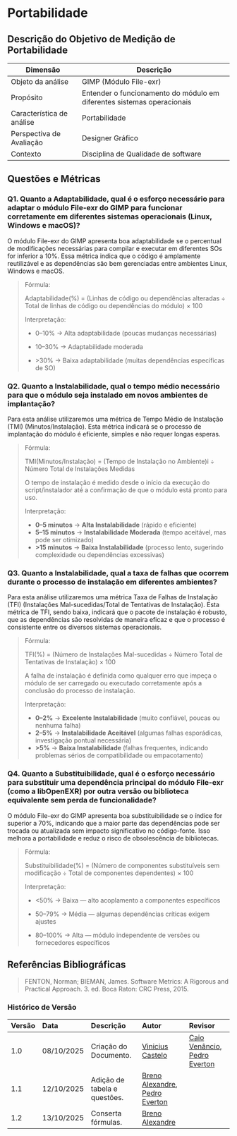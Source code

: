 # Portabilidade

## Descrição do Objetivo de Medição de Portabilidade

|        Dimensão           |                   Descrição                     |
|---------------------------|-------------------------------------------------|
| Objeto da análise         | GIMP (Módulo File-exr) |
| Propósito                 | Entender o funcionamento do módulo em diferentes sistemas operacionais |
| Característica de análise | Portabilidade | 
| Perspectiva de Avaliação  | Designer Gráfico |
| Contexto                  | Disciplina de Qualidade de software |

## Questões e Métricas

### Q1. Quanto a Adaptabilidade, qual é o esforço necessário para adaptar o módulo File-exr do GIMP para funcionar corretamente em diferentes sistemas operacionais (Linux, Windows e macOS)?

O módulo File-exr do GIMP apresenta boa adaptabilidade se o percentual de modificações necessárias para compilar e executar em diferentes SOs for inferior a 10%. Essa métrica indica que o código é amplamente reutilizável e as dependências são bem gerenciadas entre ambientes Linux, Windows e macOS.

> Fórmula:
>
> Adaptabilidade(%) = (Linhas de código ou dependências alteradas ÷ Total de linhas de código ou dependências do módulo) × 100
>
> Interpretação:
>
> - 0–10% → Alta adaptabilidade (poucas mudanças necessárias)
>
> - 10–30% → Adaptabilidade moderada
>
> - \>30% → Baixa adaptabilidade (muitas dependências específicas de SO)

### Q2. Quanto a Instalabilidade, qual o tempo médio necessário para que o módulo seja instalado em novos ambientes de implantação?

Para esta análise utilizaremos uma métrica de Tempo Médio de Instalação (TMI) (Minutos/Instalação).
Esta métrica indicará se o processo de implantação do módulo é eficiente, simples e não requer longas esperas.
> Fórmula:
>
> TMI(Minutos/Instalação) = (Tempo de Instalação no Ambiente)i ÷ Número Total de Instalações Medidas
>
> O tempo de instalação é medido desde o início da execução do script/instalador até a confirmação de que o módulo está pronto para uso.
>
> Interpretação:
>
> - **0–5 minutos** → **Alta Instalabilidade** (rápido e eficiente)
> - **5–15 minutos** → **Instalabilidade Moderada** (tempo aceitável, mas pode ser otimizado)
> - **>15 minutos** → **Baixa Instalabilidade** (processo lento, sugerindo complexidade ou dependências excessivas)

### Q3. Quanto a Instalabilidade, qual a taxa de falhas que ocorrem durante o processo de instalação em diferentes ambientes?

Para esta análise utilizaremos uma métrica Taxa de Falhas de Instalação (TFI) (Instalações Mal-sucedidas/Total de Tentativas de Instalação).
Esta métrica de TFI, sendo baixa, indicará que o pacote de instalação é robusto, que as dependências são resolvidas de maneira eficaz e que o processo é consistente entre os diversos sistemas operacionais.

> Fórmula:
>
> TFI(%) = (Número de Instalações Mal-sucedidas ÷ Número Total de Tentativas de Instalação) × 100
>
> A falha de instalação é definida como qualquer erro que impeça o módulo de ser carregado ou executado corretamente após a conclusão do processo de instalação.
>
> Interpretação:
>
> - **0–2%** → **Excelente Instalabilidade** (muito confiável, poucas ou nenhuma falha)
> - **2–5%** → **Instalabilidade Aceitável** (algumas falhas esporádicas, investigação pontual necessária)
> - **>5%** → **Baixa Instalabilidade** (falhas frequentes, indicando problemas sérios de compatibilidade ou empacotamento)

### Q4. Quanto a Substituibilidade, qual é o esforço necessário para substituir uma dependência principal do módulo File-exr (como a libOpenEXR) por outra versão ou biblioteca equivalente sem perda de funcionalidade?

O módulo File-exr do GIMP apresenta boa substituibilidade se o índice for superior a 70%, indicando que a maior parte das dependências pode ser trocada ou atualizada sem impacto significativo no código-fonte. Isso melhora a portabilidade e reduz o risco de obsolescência de bibliotecas.

> Fórmula:
>
> Substituibilidade(%) = (Número de componentes substituíveis sem modificação ÷ Total de componentes dependentes) × 100
>
> Interpretação:
>
> - <50% → Baixa — alto acoplamento a componentes específicos
>
> - 50–79% → Média — algumas dependências críticas exigem ajustes
>
> - 80–100% → Alta — módulo independente de versões ou fornecedores específicos

## Referências Bibliográficas

> FENTON, Norman; BIEMAN, James. Software Metrics: A Rigorous and Practical Approach. 3. ed. Boca Raton: CRC Press, 2015.

### **Histórico de Versão**

| Versão | Data       | Descrição                                         | Autor          | Revisor          |
| :----- | :--------- | :------------------------------------------------ | :------------- | :--------------- |
| 1.0    | 08/10/2025 | Criação do Documento. | [Vinicius Castelo](https://github.com/Vini47)     | [Caio Venâncio](https://www.github.com/caio-venancio), [Pedro Everton](https://github.com/pedroeverton217) |
| 1.1    | 12/10/2025 | Adição de tabela e questões. | [Breno Alexandre](https://github.com/brenoalexandre0), [Pedro Everton](https://github.com/pedroeverton217) | |
| 1.2    | 13/10/2025 | Conserta fórmulas. | [Breno Alexandre](https://github.com/brenoalexandre0) | |